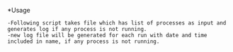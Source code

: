 *Usage
	
	-Following script takes file which has list of processes as input and generates log if any process is not running.
	-new log file will be generated for each run with date and time included in name, if any process is not running.

